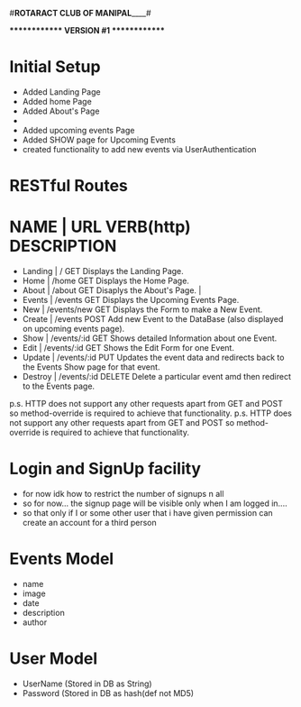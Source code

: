 #________________ROTARACT CLUB OF MANIPAL____________________#

__________________************ VERSION #1 ************__________________

# Initial Setup
* Added Landing Page
* Added home Page
* Added About's Page
* 
* Added upcoming events Page
* Added SHOW page for Upcoming Events
* created functionality to add new events via UserAuthentication



# RESTful Routes

NAME         |     URL              VERB(http)      DESCRIPTION                                                                                    
========================================================================================================================================
* Landing    |     /                GET             Displays the Landing Page.
* Home       |     /home            GET             Displays the Home Page.
* About      |     /about           GET             Disaplys the About's Page.
             |
* Events     |     /events          GET             Displays the Upcoming Events Page.
* New        |     /events/new      GET             Displays the Form to make a New Event.
* Create     |     /events          POST            Add new Event to the DataBase (also displayed on upcoming events page).
* Show       |     /events/:id      GET             Shows detailed Information about one Event.
* Edit       |     /events/:id      GET             Shows the Edit Form for one Event.
* Update     |     /events/:id      PUT             Updates the event data and redirects back to the Events Show page for that event.
* Destroy    |     /events/:id      DELETE          Delete a particular event amd then redirect to the Events page.

 p.s. HTTP does not support any other requests apart from GET and POST so method-override is required to achieve that functionality.
 p.s. HTTP does not support any other requests apart from GET and POST so method-override is required to achieve that functionality.



# Login and SignUp facility
* for now idk how to restrict the number of signups n all
* so for now... the signup page will be visible only when I am logged in.... 
* so that only if I or some other user that i have given permission can create an account for a third person


# Events Model
* name
* image
* date
* description
* author

# User Model
* UserName (Stored in DB as String)
* Password (Stored in DB as hash(def not MD5)
